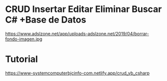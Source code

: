 # CRUD Insertar Editar Eliminar Buscar C# +Base de Datos

https://www.adslzone.net/app/uploads-adslzone.net/2019/04/borrar-fondo-imagen.jpg

# Tutorial 
https://www-systemcomputerbjcinfo-com.netlify.app/crud_vb_csharp
